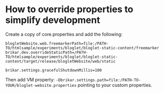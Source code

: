 
# How to override properties to simplify development

Create a copy of core.properties and add the following:

```
blogletWebsite.web.freemarkerPath=file:/PATH-TO/htmlsample/experiments/bloglet/bloglet-static-content/freemarker
brikar.dev.overrideStaticPath=/PATH-TO/htmlsample/experiments/bloglet/bloglet-static-content/target/release/blogletWebsite/web/static

brikar.settings.gracefulShutdownMillis=100
```

Then add VM property: ``-Dbrikar.settings.path=file:/PATH-TO-YOUR/bloglet-website.properties`` pointing to your custom properties.
